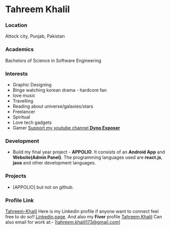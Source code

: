 # Tahreem Khalil

### Location

Attock city, Punjab, Pakistan

### Academics

Bachelors of Science in Software Engineering

### Interests

- Graphic Designing
- Binge watching korean drama - hardcore fan
- love music
- Travelling
- Reading about universe/galaxies/stars
- Freelancer
- Spiritual
- Love tech gadgets
- Gamer [Support my youtube channel **Dyno Exposer**](https://www.youtube.com/channel/UCfbXlZbrPMC_sBBZ7Esyurg)

### Development

- Build my final year project - **APPOLIO**. It consists of an **Android App** and **Website(Admin Panel)**. The programming languages used are **react.js**, **java** and other development languages.

### Projects

- [APPOLIO] but not on github.

### Profile Link

[Tahreem-Khalil](https://github.com/Tahreem-Khalil)
Here is my Linkedin profile if anyone want to connect feel free to do so!! [Linkedin page](https://www.linkedin.com/in/tahreem-khalil-2083501b4/).
And also my **Fiver** profile [Tahreem Khalil](https://www.fiverr.com/tahreem_khalil?up_rollout=true)
Can also email for work at:- [tahreem.khalil173@gmail.com]